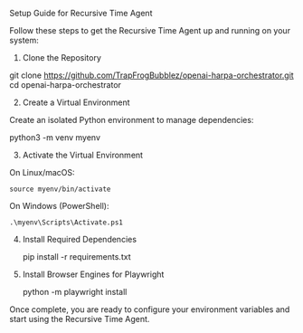 Setup Guide for Recursive Time Agent

Follow these steps to get the Recursive Time Agent up and running on your system:
1. Clone the Repository

git clone https://github.com/TrapFrogBubblez/openai-harpa-orchestrator.git
cd openai-harpa-orchestrator

2. Create a Virtual Environment

Create an isolated Python environment to manage dependencies:

python3 -m venv myenv

3. Activate the Virtual Environment

On Linux/macOS:

    source myenv/bin/activate

On Windows (PowerShell):

    .\myenv\Scripts\Activate.ps1

4. Install Required Dependencies

    pip install -r requirements.txt

5. Install Browser Engines for Playwright

    python -m playwright install

Once complete, you are ready to configure your environment variables and start using the Recursive Time Agent.
